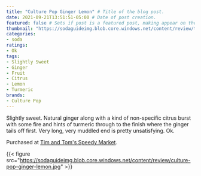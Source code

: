 ```yaml
---
title: "Culture Pop Ginger Lemon" # Title of the blog post.
date: 2021-09-21T13:51:51-05:00 # Date of post creation.
featured: false # Sets if post is a featured post, making appear on the home page side bar.
thumbnail: "https://sodaguideimg.blob.core.windows.net/content/review/thumbs/culture-pop-ginger-lemon.jpg" # Sets thumbnail image appearing inside card on homepage.
categories:
- soda
ratings:
- Ok
tags:
- Slightly Sweet
- Ginger
- Fruit
- Citrus
- Lemon
- Turmeric
brands:
- Culture Pop
---
```


Slightly sweet. Natural ginger along with a kind of non-specific citrus burst with some fire and hints of turmeric through to the finish where the ginger tails off first. Very long, very muddled end is pretty unsatisfying. Ok.

Purchased at [Tim and Tom's Speedy Market](https://www.timandtomsspeedymarket.com/).

{{< figure src="https://sodaguideimg.blob.core.windows.net/content/review/culture-pop-ginger-lemon.jpg" >}}